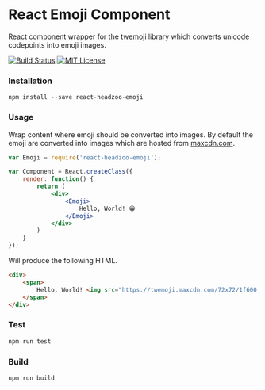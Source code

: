 React Emoji Component
=====================
React component wrapper for the [twemoji](https://github.com/twitter/twemoji) library
which converts unicode codepoints into emoji images.

[![Build Status](https://img.shields.io/travis/headzoo/react-headzoo-emoji/master.svg?style=flat-square)](https://travis-ci.org/headzoo/react-headzoo-emoji)
[![MIT License](https://img.shields.io/badge/license-MIT-blue.svg?style=flat-square)](https://raw.githubusercontent.com/headzoo/surf/master/LICENSE.md)

### Installation

`npm install --save react-headzoo-emoji`


### Usage

Wrap content where emoji should be converted into images. By default
the emoji are converted into images which are hosted from
[maxcdn.com](https://www.maxcdn.com/).

```jsx
var Emoji = require('react-headzoo-emoji');

var Component = React.createClass({
    render: function() {
        return (
            <div>
                <Emoji>
                    Hello, World! 😀
                </Emoji>
            </div>
        )
    }
});
```

Will produce the following HTML.

```html
<div>
    <span>
        Hello, World! <img src="https://twemoji.maxcdn.com/72x72/1f600.png" class="emoji" alt="😀" />
    </span>
</div>
```


### Test

```sh
npm run test
```

### Build

```sh
npm run build
```